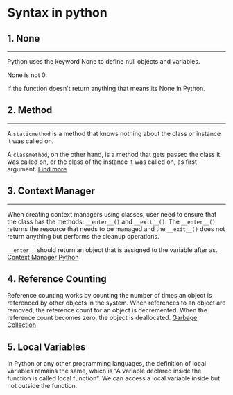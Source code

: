 # Syntax in python

## 1. None
---
Python uses the keyword None to define null objects and variables.

None is not 0. 

If the function doesn't return anything that means its None in Python.

## 2. Method
---
A `staticmethod` is a method that knows nothing about the class or instance it was called on. 

A `classmethod`, on the other hand, is a method that gets passed the class it was called on, or the class of the instance it was called on, as first argument.
[Find more](https://stackoverflow.com/questions/136097/difference-between-staticmethod-and-classmethod)

## 3. Context Manager
---
When creating context managers using classes, user need to ensure that the class has the methods: `__enter__()` and `__exit__()`. The `__enter__()` returns the resource that needs to be managed and the `__exit__()` does not return anything but performs the cleanup operations.

`__enter__` should return an object that is assigned to the variable after as.
[Context Manager Python](https://www.geeksforgeeks.org/context-manager-in-python/)

## 4. Reference Counting
Reference counting works by counting the number of times an object is referenced by other objects in the system. When references to an object are removed, the reference count for an object is decremented. When the reference count becomes zero, the object is deallocated.
[Garbage Collection](https://www.geeksforgeeks.org/memory-management-in-python/)

## 5. Local Variables
In Python or any other programming languages, the definition of local variables remains the same, which is “A variable declared inside the function is called local function”. We can access a local variable inside but not outside the function.



